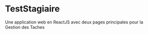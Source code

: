 # TestStagiaire
Une application web en ReactJS avec deux pages principales pour la Gestion des Taches

